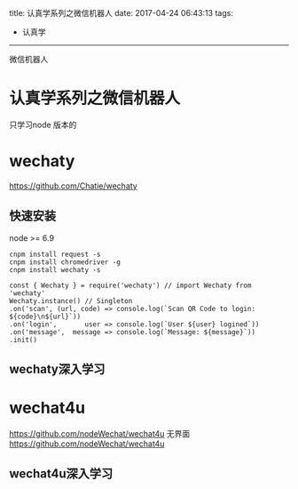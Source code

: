 title: 认真学系列之微信机器人
date: 2017-04-24 06:43:13
tags: 
- 认真学
---

微信机器人
<!--more-->

# 认真学系列之微信机器人
只学习node 版本的
# wechaty
<https://github.com/Chatie/wechaty>
## 快速安装
node >= 6.9
```shell
cnpm install request -s
cnpm install chromedriver -g
cnpm install wechaty -s
```

```node
const { Wechaty } = require('wechaty') // import Wechaty from 'wechaty'
Wechaty.instance() // Singleton
.on('scan', (url, code) => console.log(`Scan QR Code to login: ${code}\n${url}`))
.on('login',       user => console.log(`User ${user} logined`))
.on('message',  message => console.log(`Message: ${message}`))
.init()
```
## wechaty深入学习


# wechat4u
<https://github.com/nodeWechat/wechat4u>
无界面
https://github.com/nodeWechat/wechat4u

## wechat4u深入学习





